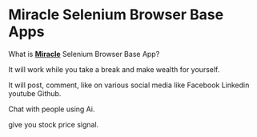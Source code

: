 # Miracle Selenium Browser Base Apps

What is [**Miracle**](https://github.com/sushen/Miracle) Selenium Browser Base App?

It will work while you take a break and make wealth for yourself.



It will post, comment, like on various social media like Facebook Linkedin youtube Github.

Chat with people using Ai.

give you stock price signal.

